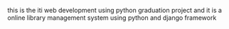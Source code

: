 this is the iti web development using python graduation project and it is a online library management system using python and django framework